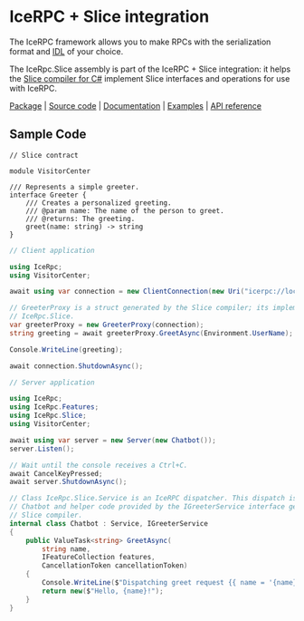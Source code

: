 # IceRPC + Slice integration

The IceRPC framework allows you to make RPCs with the serialization format and [IDL] of your choice.

The IceRpc.Slice assembly is part of the IceRPC + Slice integration: it helps the [Slice compiler for C#][slice-tools]
implement Slice interfaces and operations for use with IceRPC.

[Package][package] | [Source code][source] | [Documentation][docs] | [Examples][examples] | [API reference][api]

## Sample Code

```slice
// Slice contract

module VisitorCenter

/// Represents a simple greeter.
interface Greeter {
    /// Creates a personalized greeting.
    /// @param name: The name of the person to greet.
    /// @returns: The greeting.
    greet(name: string) -> string
}
```

```csharp
// Client application

using IceRpc;
using VisitorCenter;

await using var connection = new ClientConnection(new Uri("icerpc://localhost"));

// GreeterProxy is a struct generated by the Slice compiler; its implementation uses
// IceRpc.Slice.
var greeterProxy = new GreeterProxy(connection);
string greeting = await greeterProxy.GreetAsync(Environment.UserName);

Console.WriteLine(greeting);

await connection.ShutdownAsync();
```

```csharp
// Server application

using IceRpc;
using IceRpc.Features;
using IceRpc.Slice;
using VisitorCenter;

await using var server = new Server(new Chatbot());
server.Listen();

// Wait until the console receives a Ctrl+C.
await CancelKeyPressed;
await server.ShutdownAsync();

// Class IceRpc.Slice.Service is an IceRPC dispatcher. This dispatch is implemented by
// Chatbot and helper code provided by the IGreeterService interface generated by the
// Slice compiler.
internal class Chatbot : Service, IGreeterService
{
    public ValueTask<string> GreetAsync(
        string name,
        IFeatureCollection features,
        CancellationToken cancellationToken)
    {
        Console.WriteLine($"Dispatching greet request {{ name = '{name}' }}");
        return new($"Hello, {name}!");
    }
}
```

[api]: https://docs.icerpc.dev/api/csharp/api/IceRpc.Slice.html
[docs]: https://docs.icerpc.dev/slice2
[IDL]: https://en.wikipedia.org/wiki/Interface_description_language
[examples]: https://github.com/icerpc/icerpc-csharp/tree/main/examples
[package]: https://www.nuget.org/packages/IceRpc.Slice
[slice-tools]: https://www.nuget.org/packages/IceRpc.Slice.Tools
[source]: https://github.com/icerpc/icerpc-csharp/tree/main/src/IceRpc.Slice
